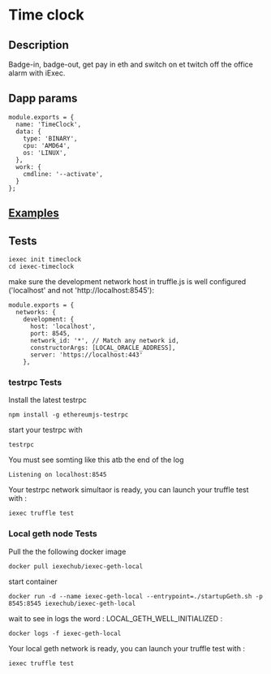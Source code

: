 # Time clock
## Description

Badge-in, badge-out, get pay in eth and switch on et twitch off the office alarm with iExec.


## Dapp params
```
module.exports = {
  name: 'TimeClock',
  data: {
    type: 'BINARY',
    cpu: 'AMD64',
    os: 'LINUX',
  },
  work: {
    cmdline: '--activate',
  }
};
```

## [Examples](./examples)

## Tests


```
iexec init timeclock
cd iexec-timeclock
```
make sure the development network host in truffle.js is well configured ('localhost' and not 'http://localhost:8545'):
```
module.exports = {
  networks: {
    development: {
      host: 'localhost',
      port: 8545,
      network_id: '*', // Match any network id,
      constructorArgs: [LOCAL_ORACLE_ADDRESS],
      server: 'https://localhost:443'
    },
```

### testrpc Tests

Install the latest testrpc
```
npm install -g ethereumjs-testrpc

```
start your testrpc with
```
testrpc
```
You must see somting like this atb the end of the log

```
Listening on localhost:8545
```
Your testrpc network simultaor is ready, you can launch your truffle test with :
```
iexec truffle test
```


### Local geth node Tests

Pull the the following docker image
```
docker pull iexechub/iexec-geth-local
```
start container
```
docker run -d --name iexec-geth-local --entrypoint=./startupGeth.sh -p 8545:8545 iexechub/iexec-geth-local
```
wait to see in logs the word : LOCAL_GETH_WELL_INITIALIZED :
```
docker logs -f iexec-geth-local
```
Your local geth network  is ready, you can launch your truffle test with :
```
iexec truffle test
```
